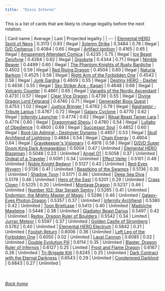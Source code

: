 ```yaml
---
title:  "Disco Inferno"
---
```


This is a list of cards that are likely to change legality before the next rotation.

| Card name | Average | Last | Projected legality |
| :-- |
[Elemental HERO Spirit of Neos](https://db.ygoprodeck.com/card/?search=Elemental%20HERO%20Spirit%20of%20Neos) | 0.3113 | 0.93 | Illegal |
[Solemn Strike](https://db.ygoprodeck.com/card/?search=Solemn%20Strike) | 0.3484 | 0.78 | Illegal |
[D/D Cerberus](https://db.ygoprodeck.com/card/?search=D/D%20Cerberus) | 0.4084 | 0.65 | Illegal |
[Artifact Ignition](https://db.ygoprodeck.com/card/?search=Artifact%20Ignition) | 0.4165 | 0.65 | Illegal |
[Amazement Attendant Comica](https://db.ygoprodeck.com/card/?search=Amazement%20Attendant%20Comica) | 0.4235 | 0.75 | Illegal |
[Ice Beast Zerofyne](https://db.ygoprodeck.com/card/?search=Ice%20Beast%20Zerofyne) | 0.4264 | 0.62 | Illegal |
[Gigobyte](https://db.ygoprodeck.com/card/?search=Gigobyte) | 0.4344 | 0.71 | Illegal |
[Nimble Beaver](https://db.ygoprodeck.com/card/?search=Nimble%20Beaver) | 0.4499 | 0.60 | Illegal |
[The Phantom Knights of Rusty Bardiche](https://db.ygoprodeck.com/card/?search=The%20Phantom%20Knights%20of%20Rusty%20Bardiche) | 0.4502 | 0.59 | Illegal |
[Red Rising Dragon](https://db.ygoprodeck.com/card/?search=Red%20Rising%20Dragon) | 0.4504 | 0.60 | Illegal |
[Naturia Barkion](https://db.ygoprodeck.com/card/?search=Naturia%20Barkion) | 0.4525 | 0.56 | Illegal |
[Right Arm of the Forbidden One](https://db.ygoprodeck.com/card/?search=Right%20Arm%20of%20the%20Forbidden%20One) | 0.4542 | 0.58 | Illegal |
[Junk Gardna](https://db.ygoprodeck.com/card/?search=Junk%20Gardna) | 0.4609 | 0.55 | Illegal |
[Destiny HERO - Dasher](https://db.ygoprodeck.com/card/?search=Destiny%20HERO%20-%20Dasher) | 0.4636 | 0.55 | Illegal |
[Sky Striker Ace - Kagari](https://db.ygoprodeck.com/card/?search=Sky%20Striker%20Ace%20-%20Kagari) | 0.4648 | 0.68 | Illegal |
[Volcanic Counter](https://db.ygoprodeck.com/card/?search=Volcanic%20Counter) | 0.4661 | 0.65 | Illegal |
[Vanadis of the Nordic Ascendant](https://db.ygoprodeck.com/card/?search=Vanadis%20of%20the%20Nordic%20Ascendant) | 0.4731 | 0.57 | Illegal |
[Clear Vice Dragon](https://db.ygoprodeck.com/card/?search=Clear%20Vice%20Dragon) | 0.4739 | 0.55 | Illegal |
[Divine Dragon Lord Felgrand](https://db.ygoprodeck.com/card/?search=Divine%20Dragon%20Lord%20Felgrand) | 0.4740 | 0.71 | Illegal |
[Generaider Boss Quest](https://db.ygoprodeck.com/card/?search=Generaider%20Boss%20Quest) | 0.4753 | 1.02 | Illegal |
[Justice Bringer](https://db.ygoprodeck.com/card/?search=Justice%20Bringer) | 0.4762 | 0.79 | Illegal |
[Raidraptor - Tribute Lanius](https://db.ygoprodeck.com/card/?search=Raidraptor%20-%20Tribute%20Lanius) | 0.4767 | 0.72 | Illegal |
[Galaxy Cyclone](https://db.ygoprodeck.com/card/?search=Galaxy%20Cyclone) | 0.4770 | 0.62 | Illegal |
[Infernity Launcher](https://db.ygoprodeck.com/card/?search=Infernity%20Launcher) | 0.4774 | 0.62 | Illegal |
[Ritual Beast Tamer Lara](https://db.ygoprodeck.com/card/?search=Ritual%20Beast%20Tamer%20Lara) | 0.4774 | 0.60 | Illegal |
[Dragonmaid Sheou](https://db.ygoprodeck.com/card/?search=Dragonmaid%20Sheou) | 0.4780 | 0.54 | Illegal |
[Lullaby of Obedience](https://db.ygoprodeck.com/card/?search=Lullaby%20of%20Obedience) | 0.4800 | 0.69 | Illegal |
[Successor Soul](https://db.ygoprodeck.com/card/?search=Successor%20Soul) | 0.4852 | 0.60 | Illegal |
[Boot-Up Admiral - Destroyer Dynamo](https://db.ygoprodeck.com/card/?search=Boot-Up%20Admiral%20-%20Destroyer%20Dynamo) | 0.4857 | 0.53 | Illegal |
[Skull Archfiend of Lightning](https://db.ygoprodeck.com/card/?search=Skull%20Archfiend%20of%20Lightning) | 0.4884 | 0.54 | Illegal |
[Chain Energy](https://db.ygoprodeck.com/card/?search=Chain%20Energy) | 0.4904 | 0.64 | Illegal |
[Gravekeeper's Visionary](https://db.ygoprodeck.com/card/?search=Gravekeeper's%20Visionary) | 0.4978 | 0.58 | Illegal |
[D/D/D Super Doom King Dark Armageddon](https://db.ygoprodeck.com/card/?search=D/D/D%20Super%20Doom%20King%20Dark%20Armageddon) | 0.5004 | 0.47 | Unlimited |
[Elemental HERO Blazeman](https://db.ygoprodeck.com/card/?search=Elemental%20HERO%20Blazeman) | 0.5048 | 0.23 | Unlimited |
[Angel O1](https://db.ygoprodeck.com/card/?search=Angel%20O1) | 0.5058 | 0.37 | Unlimited |
[Ordeal of a Traveler](https://db.ygoprodeck.com/card/?search=Ordeal%20of%20a%20Traveler) | 0.5091 | 0.34 | Unlimited |
[Effect Veiler](https://db.ygoprodeck.com/card/?search=Effect%20Veiler) | 0.5101 | 0.48 | Unlimited |
[Noble Knight Bedwyr](https://db.ygoprodeck.com/card/?search=Noble%20Knight%20Bedwyr) | 0.5127 | 0.43 | Unlimited |
[Red-Eyes Wyvern](https://db.ygoprodeck.com/card/?search=Red-Eyes%20Wyvern) | 0.5136 | 0.41 | Unlimited |
[Beastking of the Swamps](https://db.ygoprodeck.com/card/?search=Beastking%20of%20the%20Swamps) | 0.5136 | 0.35 | Unlimited |
[Shadow Toon](https://db.ygoprodeck.com/card/?search=Shadow%20Toon) | 0.5171 | 0.46 | Unlimited |
[Deep Sea Diva](https://db.ygoprodeck.com/card/?search=Deep%20Sea%20Diva) | 0.5176 | 0.46 | Unlimited |
[Hero of the East](https://db.ygoprodeck.com/card/?search=Hero%20of%20the%20East) | 0.5201 | 0.29 | Unlimited |
[Crass Clown](https://db.ygoprodeck.com/card/?search=Crass%20Clown) | 0.5225 | 0.20 | Unlimited |
[Montage Dragon](https://db.ygoprodeck.com/card/?search=Montage%20Dragon) | 0.5237 | 0.46 | Unlimited |
[Number 102: Star Seraph Sentry](https://db.ygoprodeck.com/card/?search=Number%20102:%20Star%20Seraph%20Sentry) | 0.5265 | 0.41 | Unlimited |
[Endymion, the Mighty Master of Magic](https://db.ygoprodeck.com/card/?search=Endymion,%20the%20Mighty%20Master%20of%20Magic) | 0.5286 | 0.46 | Unlimited |
[Galaxy-Eyes Photon Dragon](https://db.ygoprodeck.com/card/?search=Galaxy-Eyes%20Photon%20Dragon) | 0.5357 | 0.37 | Unlimited |
[Infernity Archfiend](https://db.ygoprodeck.com/card/?search=Infernity%20Archfiend) | 0.5380 | 0.42 | Unlimited |
[Toon Briefcase](https://db.ygoprodeck.com/card/?search=Toon%20Briefcase) | 0.5413 | 0.40 | Unlimited |
[Madolche Magileine](https://db.ygoprodeck.com/card/?search=Madolche%20Magileine) | 0.5448 | 0.38 | Unlimited |
[Gladiator Beast Darius](https://db.ygoprodeck.com/card/?search=Gladiator%20Beast%20Darius) | 0.5497 | 0.42 | Unlimited |
[Redox, Dragon Ruler of Boulders](https://db.ygoprodeck.com/card/?search=Redox,%20Dragon%20Ruler%20of%20Boulders) | 0.5542 | 0.34 | Limited |
[Jurrac Meteor](https://db.ygoprodeck.com/card/?search=Jurrac%20Meteor) | 0.5597 | 0.37 | Unlimited |
[Golden Castle of Stromberg](https://db.ygoprodeck.com/card/?search=Golden%20Castle%20of%20Stromberg) | 0.5762 | 0.40 | Unlimited |
[Elemental HERO Electrum](https://db.ygoprodeck.com/card/?search=Elemental%20HERO%20Electrum) | 0.5842 | 0.21 | Unlimited |
[Foolish Return](https://db.ygoprodeck.com/card/?search=Foolish%20Return) | 0.6006 | 0.36 | Unlimited |
[Left Leg of the Forbidden One](https://db.ygoprodeck.com/card/?search=Left%20Leg%20of%20the%20Forbidden%20One) | 0.6050 | 0.02 | Unlimited |
[Laval Cannon](https://db.ygoprodeck.com/card/?search=Laval%20Cannon) | 0.6085 | 0.02 | Unlimited |
[Double Evolution Pill](https://db.ygoprodeck.com/card/?search=Double%20Evolution%20Pill) | 0.6114 | 0.35 | Unlimited |
[Blaster, Dragon Ruler of Infernos](https://db.ygoprodeck.com/card/?search=Blaster,%20Dragon%20Ruler%20of%20Infernos) | 0.6127 | 0.25 | Limited |
[Frost and Flame Dragon](https://db.ygoprodeck.com/card/?search=Frost%20and%20Flame%20Dragon) | 0.6167 | 0.26 | Unlimited |
[Tri-Brigade Kitt](https://db.ygoprodeck.com/card/?search=Tri-Brigade%20Kitt) | 0.6245 | 0.25 | Unlimited |
[Dark Contract with the Eternal Darkness](https://db.ygoprodeck.com/card/?search=Dark%20Contract%20with%20the%20Eternal%20Darkness) | 0.6543 | 0.29 | Unlimited |
[Condemned Darklord](https://db.ygoprodeck.com/card/?search=Condemned%20Darklord) | 0.6843 | 0.27 | Unlimited |

<br>

###### [Back home](index)